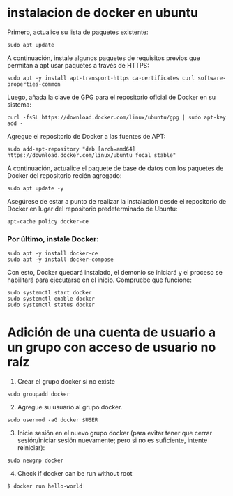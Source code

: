 # instalacion de docker en ubuntu
Primero, actualice su lista de paquetes existente:

```shell
sudo apt update
```
A continuación, instale algunos paquetes de requisitos previos que permitan a apt usar paquetes a través de HTTPS:

```shell
sudo apt -y install apt-transport-https ca-certificates curl software-properties-common
```
Luego, añada la clave de GPG para el repositorio oficial de Docker en su sistema:

```shell
curl -fsSL https://download.docker.com/linux/ubuntu/gpg | sudo apt-key add -
```
Agregue el repositorio de Docker a las fuentes de APT:
```shell
sudo add-apt-repository "deb [arch=amd64] https://download.docker.com/linux/ubuntu focal stable"

```
A continuación, actualice el paquete de base de datos con los paquetes de Docker del repositorio recién agregado:

```shell
sudo apt update -y
```
Asegúrese de estar a punto de realizar la instalación desde el repositorio de Docker en lugar del repositorio predeterminado de Ubuntu:

```shell
apt-cache policy docker-ce
```

### Por último, instale Docker:

```shell
sudo apt -y install docker-ce
sudo apt -y install docker-compose 
```
Con esto, Docker quedará instalado, el demonio se iniciará y el proceso se habilitará para ejecutarse en el inicio. Compruebe que funcione:

```shell
sudo systemctl start docker
sudo systemctl enable docker
sudo systemctl status docker

```

# Adición de una cuenta de usuario a un grupo con acceso de usuario no raíz

1. Crear el grupo docker si no existe
```shell
sudo groupadd docker
```
2. Agregue su usuario al grupo docker.
```shell
sudo usermod -aG docker $USER
```
3. Inicie sesión en el nuevo grupo docker (para evitar tener que cerrar sesión/iniciar sesión nuevamente; pero si no es suficiente, intente reiniciar):
```shell
sudo newgrp docker
```
4. Check if docker can be run without root
```shell
$ docker run hello-world
```
